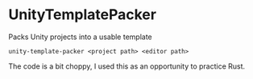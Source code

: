 # UnityTemplatePacker
Packs Unity projects into a usable template

`unity-template-packer <project path> <editor path>`

The code is a bit choppy, I used this as an opportunity to practice Rust.
